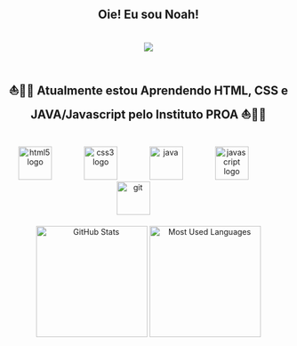## <p align="center"> Oie! Eu sou Noah!
</p>

<br>

<div align="center">
  <img src="https://media3.giphy.com/media/v1.Y2lkPTc5MGI3NjExZ2d1MGpseTZlcWVoYWMzdWNtcGpzY3lsZnliZDBibW5uMW56ZHJkdCZlcD12MV9pbnRlcm5hbF9naWZfYnlfaWQmY3Q9Zw/8aA3w9pt0duIE/giphy.gif">
</div>

<br>

## <p align="center">⛵🌈💙 Atualmente estou Aprendendo HTML, CSS e JAVA/Javascript pelo Instituto PROA ⛵🌈💙
</p>

<br>

<div align="center">
  <img src="https://cdn.jsdelivr.net/gh/devicons/devicon/icons/html5/html5-original.svg" height="60" alt="html5 logo"  />
  <img width="50" />
  <img src="https://cdn.jsdelivr.net/gh/devicons/devicon/icons/css3/css3-original.svg" height="60" alt="css3 logo"  />
  <img width="50" />
  <img src="https://cdn.jsdelivr.net/gh/devicons/devicon@latest/icons/java/java-original.svg" height="60" alt="java"/>
  <img width="50" />
  <img src="https://cdn.jsdelivr.net/gh/devicons/devicon/icons/javascript/javascript-original.svg" height="60" alt="javascript logo"  />
  <img width="50" />
  <img src="https://icongr.am/devicon/react-original-wordmark.svg?size=128&color=currentColor" height="60" alt="git"/>
  <img width="50" />
</div>

<br>

<div align="center">
  <img src="https://github-readme-stats.vercel.app/api?username=noahcardo&theme=tokyonight&show_icons=true" height="200" alt="GitHub Stats">
  <img src="https://github-readme-stats.vercel.app/api/top-langs/?username=noahcardo&theme=tokyonight&layout=compact" src="https://github.com/noahcardo/github-readme-stats" height="200" alt="Most Used Languages"> 
</div>
